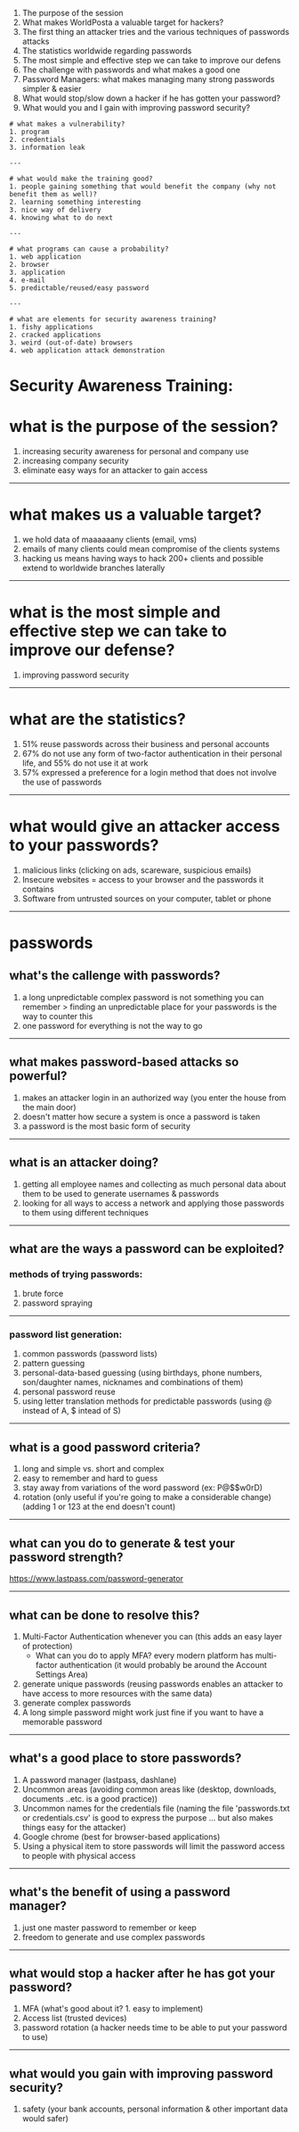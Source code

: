 1. The purpose of the session
2. What makes WorldPosta a valuable target for hackers?
3. The first thing an attacker tries and the various techniques of passwords attacks
4. The statistics worldwide regarding passwords
5. The most simple and effective step we can take to improve our defens
6. The challenge with passwords and what makes a good one
7. Password Managers: what makes managing many strong passwords simpler & easier
8. What would stop/slow down a hacker if he has gotten your password?
9. What would you and I gain with improving password security?


```
# what makes a vulnerability?
1. program
2. credentials
3. information leak

---

# what would make the training good?
1. people gaining something that would benefit the company (why not benefit them as well)?
2. learning something interesting
3. nice way of delivery
4. knowing what to do next

---

# what programs can cause a probability?
1. web application
2. browser
3. application
4. e-mail
5. predictable/reused/easy password

---

# what are elements for security awareness training?
1. fishy applications
2. cracked applications
3. weird (out-of-date) browsers
4. web application attack demonstration
```
# Security Awareness Training:

# what is the purpose of the session?
1. increasing security awareness for personal and company use
2. increasing company security
3. eliminate easy ways for an attacker to gain access

---

# what makes us a valuable target?
1. we hold data of maaaaaany clients (email, vms)
2. emails of many clients could mean compromise of the clients systems
3. hacking us means having ways to hack 200+ clients and possible extend to worldwide branches laterally

---

# what is the most simple and effective step we can take to improve our defense?
1. improving password security

---

# what are the statistics?
1. 51% reuse passwords across their business and personal accounts
2. 67% do not use any form of two-factor authentication in their personal life, and 55% do not use it at work
3. 57% expressed a preference for a login method that does not involve the use of passwords

---

# what would give an attacker access to your passwords?
1. malicious links (clicking on ads, scareware, suspicious emails)
2. Insecure websites = access to your browser and the passwords it contains
3. Software from untrusted sources on your computer, tablet or phone

---

# passwords
## what's the callenge with passwords?
1. a long unpredictable complex password is not something you can remember > finding an unpredictable place for your passwords is the way to counter this
2. one password for everything is not the way to go

---

## what makes password-based attacks so powerful?
1. makes an attacker login in an authorized way (you enter the house from the main door)
2. doesn't matter how secure a system is once a password is taken
3. a password is the most basic form of security

---

## what is an attacker doing?
1. getting all employee names and collecting as much personal data about them to be used to generate usernames & passwords
2. looking for all ways to access a network and applying those passwords to them using different techniques

---

## what are the ways a password can be exploited?
###	methods of trying passwords:
1. brute force
2. password spraying

---

###	password list generation:
1. common passwords (password lists)
2. pattern guessing
3. personal-data-based guessing (using birthdays, phone numbers, son/daughter names, nicknames and combinations of them)
4. personal password reuse
5. using letter translation methods for predictable passwords (using @ instead of A, $ intead of S)

---

## what is a good password criteria?
1. long and simple vs. short and complex
2. easy to remember and hard to guess
3. stay away from variations of the word password (ex: P@$$w0rD)
4. rotation (only useful if you're going to make a considerable change) (adding 1 or 123 at the end doesn't count)

---

## what can you do to generate & test your password strength?
https://www.lastpass.com/password-generator

---

## what can be done to resolve this?
1. Multi-Factor Authentication whenever you can (this adds an easy layer of protection)
	- What can you do to apply MFA?
	every modern platform has multi-factor authentication (it would probably be around the Account Settings Area)
2. generate unique passwords (reusing passwords enables an attacker to have access to more resources with the same data)
3. generate complex passwords
4. A long simple password might work just fine if you want to have a memorable password

---

## what's a good place to store passwords?
1. A password manager (lastpass, dashlane)
2. Uncommon areas (avoiding common areas like (desktop, downloads, documents ..etc. is a good practice))
3. Uncommon names for the credentials file (naming the file 'passwords.txt or credentials.csv' is good to express the purpose ... but also makes things easy for the attacker)
4. Google chrome (best for browser-based applications)
5. Using a physical item to store passwords will limit the password access to people with physical access

---

## what's the benefit of using a password manager?
1. just one master password to remember or keep
2. freedom to generate and use complex passwords

---

## what would stop a hacker after he has got your password?
1. MFA (what's good about it? 1. easy to implement)
2. Access list (trusted devices)
3. password rotation (a hacker needs time to be able to put your password to use)

---

## what would you gain with improving password security?
1. safety (your bank accounts, personal information & other important data would safer)